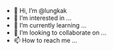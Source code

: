 - 👋 Hi, I’m @lungkak
- 👀 I’m interested in ...
- 🌱 I’m currently learning ...
- 💞️ I’m looking to collaborate on ...
- 📫 How to reach me ...

<!---
lungkak/lungkak is a ✨ special ✨ repository because its `README.md` (this file) appears on your GitHub profile.
You can click the Preview link to take a look at your changes.
--->
